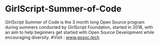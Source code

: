 # GirlScript-Summer-of-Code
GirlScript Summer of Code is the 3 month long Open Source program during summers conducted by GirlScript Foundation, started in 2018, with an aim to help beginners get started with Open Source Development while encouraging diversity.
#Visit : www.gssoc.tech
